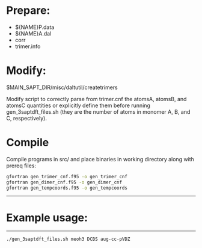 # Prepare:
- ${NAME}P.data
- ${NAME}A.dal
- corr
- trimer.info

# Modify:
$MAIN_SAPT_DIR/misc/daltutil/createtrimers

Modify script to correctly parse from trimer.cnf
the atomsA, atomsB, and atomsC quantities
or explicitly define them before running
gen_3saptdft_files.sh (they are the number
of atoms in monomer A, B, and C, respectively).

# Compile 
Compile programs in src/ and place binaries
in working directory along with prereq files:
```bash
gfortran gen_trimer_cnf.f95 -o gen_trimer_cnf
gfortran gen_dimer_cnf.f95 -o gen_dimer_cnf
gfortran gen_tempcoords.f95 -o gen_tempcoords
```
-------------------------------------------------
# Example usage:
-------------------------------------------------
```bash
./gen_3saptdft_files.sh meoh3 DCBS aug-cc-pVDZ
```
